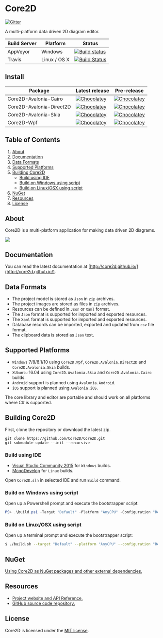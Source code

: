 # Core2D

[![Gitter](https://badges.gitter.im/Join%20Chat.svg)](https://gitter.im/Core2D/Core2D?utm_source=badge&utm_medium=badge&utm_campaign=pr-badge)

A multi-platform data driven 2D diagram editor.

| Build Server                | Platform     | Status                                                                                                                                                                     |
|-----------------------------|--------------|----------------------------------------------------------------------------------------------------------------------------------------------------------------------------|
| AppVeyor                    | Windows      | [![Build status](https://ci.appveyor.com/api/projects/status/7k1e0voeit7od9bw/branch/master?svg=true)](https://ci.appveyor.com/project/wieslawsoltes/core2d/branch/master) |
| Travis                      | Linux / OS X | [![Build Status](https://travis-ci.org/Core2D/Core2D.svg?branch=master)](https://travis-ci.org/Core2D/Core2D)                                                              |

## Install

| Package                     | Latest release                                                                                                                              | Pre-release                                                                                                                                  |
|-----------------------------|---------------------------------------------------------------------------------------------------------------------------------------------|---------------------------------------------------------------------------------------------------------------------------------------------|
| Core2D-Avalonia-Cairo       | [![Chocolatey](https://img.shields.io/chocolatey/v/Core2D-Avalonia-Cairo.svg)](https://chocolatey.org/packages/Core2D-Avalonia-Cairo)       | [![Chocolatey](https://img.shields.io/chocolatey/vpre/Core2D-Avalonia-Cairo.svg)](https://chocolatey.org/packages/Core2D-Avalonia-Cairo)    | 
| Core2D-Avalonia-Direct2D    | [![Chocolatey](https://img.shields.io/chocolatey/v/Core2D-Avalonia-Direct2D.svg)](https://chocolatey.org/packages/Core2D-Avalonia-Direct2D) | [![Chocolatey](https://img.shields.io/chocolatey/vpre/Core2D-Avalonia-Direct2D.svg)](https://chocolatey.org/packages/Core2D-Avalonia-Direct2D) |
| Core2D-Avalonia-Skia        | [![Chocolatey](https://img.shields.io/chocolatey/v/Core2D-Avalonia-Skia.svg)](https://chocolatey.org/packages/Core2D-Avalonia-Skia)         | [![Chocolatey](https://img.shields.io/chocolatey/vpre/Core2D-Avalonia-Skia.svg)](https://chocolatey.org/packages/Core2D-Avalonia-Skia)         |
| Core2D-Wpf                  | [![Chocolatey](https://img.shields.io/chocolatey/v/Core2D-Wpf.svg)](https://chocolatey.org/packages/Core2D-Wpf)                             | [![Chocolatey](https://img.shields.io/chocolatey/vpre/Core2D-Wpf.svg)](https://chocolatey.org/packages/Core2D-Wpf)                             |

## Table of Contents

1. [About](https://github.com/Core2D/Core2D#about)
2. [Documentation](https://github.com/Core2D/Core2D#documentation)
3. [Data Formats](https://github.com/Core2D/Core2D#data-formats)
4. [Supported Platforms](https://github.com/Core2D/Core2D#supported-platforms)
5. [Building Core2D](https://github.com/Core2D/Core2D#building-core2d)
    - [Build using IDE](https://github.com/Core2D/Core2D#build-using-ide)
    - [Build on Windows using script](https://github.com/Core2D/Core2D#build-on-windows-using-script)
    - [Build on Linux/OSX using script](https://github.com/Core2D/Core2D#build-on-linuxosx-using-script)
6. [NuGet](https://github.com/Core2D/Core2D#nuget)
7. [Resources](https://github.com/Core2D/Core2D#resources)
8. [License](https://github.com/Core2D/Core2D#license)

## About

Core2D is a multi-platform application for making data driven 2D diagrams.

<a href='https://www.youtube.com/watch?v=P7G0kmX7EcU' target='_blank'>![](https://i.ytimg.com/vi/P7G0kmX7EcU/hqdefault.jpg)<a/>

## Documentation

You can read the latest documentation at [http://core2d.github.io/](http://core2d.github.io/).

## Data Formats

* The project model is stored as `Json` in `zip` archives.
* The project images are stored  as files in `zip` archives.
* Resources can be defined in `Json` or `Xaml` format.
* The `Json` format is supported for imported and exported resources. 
* The `Xaml` format is supported for imported and exported resources. 
* Database records can be imported, exported and updated from `csv` file format.
* The clipboard data is stored as `Json` text.

## Supported Platforms

* `Windows` 7/8/8.1/10 using `Core2D.Wpf`, `Core2D.Avalonia.Direct2D` and `Core2D.Avalonia.Skia` builds.
* `XUbuntu` 16.04 using `Core2D.Avalonia.Skia` and `Core2D.Avalonia.Cairo` builds.
* `Android` support is planned using `Avalonia.Android`.
* `iOS` support is planned using `Avalonia.iOS`.

The core library and editor are portable and should work on all platforms where C# is supported.

## Building Core2D

First, clone the repository or download the latest zip.
```
git clone https://github.com/Core2D/Core2D.git
git submodule update --init --recursive
```

### Build using IDE

* [Visual Studio Community 2015](https://www.visualstudio.com/en-us/products/visual-studio-community-vs.aspx) for `Windows` builds.
* [MonoDevelop](http://www.monodevelop.com/) for `Linux` builds.

Open `Core2D.sln` in selected IDE and run `Build` command.

### Build on Windows using script

Open up a Powershell prompt and execute the bootstrapper script:
```PowerShell
PS> .\build.ps1 -Target "Default" -Platform "AnyCPU" -Configuration "Release"
```

### Build on Linux/OSX using script

Open up a terminal prompt and execute the bootstrapper script:
```Bash
$ ./build.sh --target "Default" --platform "AnyCPU" --configuration "Release"
```

## NuGet

[Using Core2D as NuGet packages and other external dependencies.](https://github.com/Core2D/Core2D/blob/master/NuGet.md)

## Resources

* [Project website and API Reference.](http://core2d.github.io/)
* [GitHub source code repository.](https://github.com/Core2D/Core2D)

## License

Core2D is licensed under the [MIT license](LICENSE.TXT).
